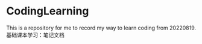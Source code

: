 # CodingLearning
This is a repository for me to record my way to learn coding from 20220819.
基础课本学习：笔记文档
